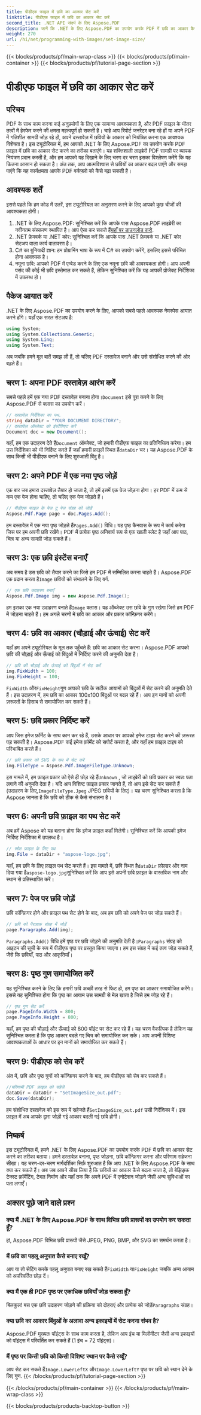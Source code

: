 ```yaml
---
title: पीडीएफ फाइल में छवि का आकार सेट करें
linktitle: पीडीएफ फाइल में छवि का आकार सेट करें
second_title: .NET API संदर्भ के लिए Aspose.PDF
description: जानें कि .NET के लिए Aspose.PDF का उपयोग करके PDF में छवि का आकार कैसे सेट करें। यह चरण-दर-चरण मार्गदर्शिका आपको छवियों का आकार बदलने, पृष्ठ गुणों को समायोजित करने और PDF को सहेजने में मदद करेगी।
weight: 270
url: /hi/net/programming-with-images/set-image-size/
---
```


{{< blocks/products/pf/main-wrap-class >}}
{{< blocks/products/pf/main-container >}}
{{< blocks/products/pf/tutorial-page-section >}}

# पीडीएफ फाइल में छवि का आकार सेट करें

## परिचय

PDF के साथ काम करना कई अनुप्रयोगों के लिए एक सामान्य आवश्यकता है, और PDF फ़ाइल के भीतर तत्वों में हेरफेर करने की क्षमता महत्वपूर्ण हो सकती है। चाहे आप रिपोर्ट जनरेटर बना रहे हों या अपने PDF में गतिशील सामग्री जोड़ रहे हों, अपने दस्तावेज़ में छवियों के आकार को नियंत्रित करना एक आवश्यक विशेषता है। इस ट्यूटोरियल में, हम आपको .NET के लिए Aspose.PDF का उपयोग करके PDF फ़ाइल में छवि का आकार सेट करने का तरीका बताएंगे। यह शक्तिशाली लाइब्रेरी PDF सामग्री पर व्यापक नियंत्रण प्रदान करती है, और हम आपको यह दिखाने के लिए चरण दर चरण इसका विश्लेषण करेंगे कि यह कितना आसान हो सकता है। अंत तक, आप आत्मविश्वास से छवियों का आकार बदल पाएंगे और समझ पाएंगे कि यह कार्यक्षमता आपके PDF वर्कफ़्लो को कैसे बढ़ा सकती है।


## आवश्यक शर्तें

इससे पहले कि हम कोड में उतरें, इस ट्यूटोरियल का अनुसरण करने के लिए आपको कुछ चीजों की आवश्यकता होगी।

1.  .NET के लिए Aspose.PDF: सुनिश्चित करें कि आपके पास Aspose.PDF लाइब्रेरी का नवीनतम संस्करण स्थापित है। आप ऐसा कर सकते हैं[यहाँ पर डाउनलोड करो](https://releases.aspose.com/pdf/net/).
2. .NET फ्रेमवर्क या .NET कोर: सुनिश्चित करें कि आपके पास .NET फ्रेमवर्क या .NET कोर सेटअप वाला कार्य वातावरण है।
3. C# का बुनियादी ज्ञान: हम प्रोग्रामिंग भाषा के रूप में C# का उपयोग करेंगे, इसलिए इससे परिचित होना आवश्यक है।
4. नमूना छवि: आपको PDF में एम्बेड करने के लिए एक नमूना छवि की आवश्यकता होगी। आप अपनी पसंद की कोई भी छवि इस्तेमाल कर सकते हैं, लेकिन सुनिश्चित करें कि यह आपकी प्रोजेक्ट निर्देशिका में उपलब्ध हो।

## पैकेज आयात करें

.NET के लिए Aspose.PDF का उपयोग करने के लिए, आपको सबसे पहले आवश्यक नेमस्पेस आयात करने होंगे। यहाँ एक सरल सेटअप है:

```csharp
using System;
using System.Collections.Generic;
using System.Linq;
using System.Text;
```

अब जबकि हमने मूल बातें समझ ली हैं, तो चलिए PDF दस्तावेज़ बनाने और उसे संशोधित करने की ओर बढ़ते हैं।

## चरण 1: अपना PDF दस्तावेज़ आरंभ करें

 सबसे पहले हमें एक नया PDF दस्तावेज़ बनाना होगा।`Document` इसे पूरा करने के लिए Aspose.PDF से क्लास का उपयोग करें।

```csharp
// दस्तावेज़ निर्देशिका का पथ.
string dataDir = "YOUR DOCUMENT DIRECTORY";
// दस्तावेज़ ऑब्जेक्ट को इंस्टैंशिएट करें
Document doc = new Document();
```
 
 यहाँ, हम एक उदाहरण देते हैं`Document` ऑब्जेक्ट, जो हमारी पीडीएफ फाइल का प्रतिनिधित्व करेगा। हम उस निर्देशिका को भी निर्दिष्ट करते हैं जहाँ हमारी फ़ाइलें स्थित हैं`dataDir` चर। यह Aspose.PDF के साथ किसी भी पीडीएफ बनाने के लिए शुरुआती बिंदु है।

## चरण 2: अपने PDF में एक नया पृष्ठ जोड़ें

एक बार जब हमारा दस्तावेज़ तैयार हो जाता है, तो हमें इसमें एक पेज जोड़ना होगा। हर PDF में कम से कम एक पेज होना चाहिए, तो चलिए एक पेज जोड़ते हैं।

```csharp
// पीडीएफ फाइल के पेज टू पेज संग्रह को जोड़ें
Aspose.Pdf.Page page = doc.Pages.Add();
```
 
 हम दस्तावेज़ में एक नया पृष्ठ जोड़ते हैं`Pages.Add()` विधि। यह पृष्ठ कैनवास के रूप में कार्य करेगा जिस पर हम अपनी छवि रखेंगे। PDF में प्रत्येक पृष्ठ अनिवार्य रूप से एक खाली स्लेट है जहाँ आप पाठ, चित्र या अन्य सामग्री जोड़ सकते हैं।

## चरण 3: एक छवि इंस्टेंस बनाएँ

 अब समय है उस छवि को तैयार करने का जिसे हम PDF में सम्मिलित करना चाहते हैं। Aspose.PDF एक प्रदान करता है`Image` छवियों को संभालने के लिए वर्ग.

```csharp
// एक छवि उदाहरण बनाएँ
Aspose.Pdf.Image img = new Aspose.Pdf.Image();
```
 
 हम इसका एक नया उदाहरण बनाते हैं`Image` क्लास। यह ऑब्जेक्ट उस छवि के गुण रखेगा जिसे हम PDF में जोड़ना चाहते हैं। हम अगले चरणों में छवि का आकार और प्रकार कॉन्फ़िगर करेंगे।

## चरण 4: छवि का आकार (चौड़ाई और ऊंचाई) सेट करें

यहाँ हम अपने ट्यूटोरियल के मूल तक पहुँचते हैं: छवि का आकार सेट करना। Aspose.PDF आपको छवि की चौड़ाई और ऊँचाई को बिंदुओं में निर्दिष्ट करने की अनुमति देता है।

```csharp
// छवि की चौड़ाई और ऊंचाई को बिंदुओं में सेट करें
img.FixWidth = 100;
img.FixHeight = 100;
```
 
`FixWidth` और`FixHeight`गुण आपको छवि के सटीक आयामों को बिंदुओं में सेट करने की अनुमति देते हैं। इस उदाहरण में, हम छवि का आकार 100x100 बिंदुओं पर बदल रहे हैं। आप इन मानों को अपनी ज़रूरतों के हिसाब से समायोजित कर सकते हैं।

## चरण 5: छवि प्रकार निर्दिष्ट करें

आप जिस इमेज फ़ॉर्मेट के साथ काम कर रहे हैं, उसके आधार पर आपको इमेज टाइप सेट करने की ज़रूरत पड़ सकती है। Aspose.PDF कई इमेज फ़ॉर्मेट को सपोर्ट करता है, और यहाँ हम फ़ाइल टाइप को परिभाषित करते हैं।

```csharp
// छवि प्रकार को SVG के रूप में सेट करें
img.FileType = Aspose.Pdf.ImageFileType.Unknown;
```
 
 इस मामले में, हम फ़ाइल प्रकार को ऐसे ही छोड़ रहे हैं`Unknown` , जो लाइब्रेरी को छवि प्रकार का स्वतः पता लगाने की अनुमति देता है। यदि आप विशिष्ट फ़ाइल प्रकार जानते हैं, तो आप इसे सेट कर सकते हैं (उदाहरण के लिए,`ImageFileType.Jpeg` JPEG छवियों के लिए)। यह चरण सुनिश्चित करता है कि Aspose जानता है कि छवि को ठीक से कैसे संभालना है।

## चरण 6: अपनी छवि फ़ाइल का पथ सेट करें

अब हमें Aspose को यह बताना होगा कि इमेज फ़ाइल कहाँ मिलेगी। सुनिश्चित करें कि आपकी इमेज निर्दिष्ट निर्देशिका में उपलब्ध है।

```csharp
// स्रोत फ़ाइल के लिए पथ
img.File = dataDir + "aspose-logo.jpg";
```
 
 यहाँ, हम छवि के लिए फ़ाइल पथ सेट करते हैं। इस मामले में, छवि स्थित है`dataDir` फ़ोल्डर और नाम दिया गया है`aspose-logo.jpg`सुनिश्चित करें कि आप इसे अपनी छवि फ़ाइल के वास्तविक नाम और स्थान से प्रतिस्थापित करें।

## चरण 7: पेज पर छवि जोड़ें

छवि कॉन्फ़िगर होने और फ़ाइल पथ सेट होने के बाद, अब हम छवि को अपने पेज पर जोड़ सकते हैं।

```csharp
// छवि को पैराग्राफ़ संग्रह में जोड़ें
page.Paragraphs.Add(img);
```
 
`Paragraphs.Add()` विधि हमें पृष्ठ पर छवि जोड़ने की अनुमति देती है।`Paragraphs` संग्रह को आइटम की सूची के रूप में पीडीएफ पृष्ठ पर प्रस्तुत किया जाएगा। हम इस संग्रह में कई तत्व जोड़ सकते हैं, जैसे कि छवियाँ, पाठ और आकृतियाँ।

## चरण 8: पृष्ठ गुण समायोजित करें

यह सुनिश्चित करने के लिए कि हमारी छवि अच्छी तरह से फिट हो, हम पृष्ठ का आकार समायोजित करेंगे। इससे यह सुनिश्चित होगा कि पृष्ठ का आयाम उस सामग्री से मेल खाता है जिसे हम जोड़ रहे हैं।

```csharp
// पृष्ठ गुण सेट करें
page.PageInfo.Width = 800;
page.PageInfo.Height = 800;
```
 
यहाँ, हम पृष्ठ की चौड़ाई और ऊँचाई को 800 पॉइंट पर सेट कर रहे हैं। यह चरण वैकल्पिक है लेकिन यह सुनिश्चित करता है कि पृष्ठ आकार बदले गए चित्र को समायोजित कर सके। आप अपनी विशिष्ट आवश्यकताओं के आधार पर इन मानों को समायोजित कर सकते हैं।

## चरण 9: पीडीएफ को सेव करें

अंत में, छवि और पृष्ठ गुणों को कॉन्फ़िगर करने के बाद, हम पीडीएफ को सेव कर सकते हैं।

```csharp
//परिणामी PDF फ़ाइल को सहेजें
dataDir = dataDir + "SetImageSize_out.pdf";
doc.Save(dataDir);
```
 
 हम संशोधित दस्तावेज़ को इस रूप में सहेजते हैं`SetImageSize_out.pdf` उसी निर्देशिका में। इस फ़ाइल में अब आपके द्वारा जोड़ी गई आकार बदली गई छवि होगी।

## निष्कर्ष

इस ट्यूटोरियल में, हमने .NET के लिए Aspose.PDF का उपयोग करके PDF में छवि का आकार सेट करने का तरीका बताया। हमने दस्तावेज़ बनाना, पृष्ठ जोड़ना, छवि कॉन्फ़िगर करना और परिणाम सहेजना सीखा। यह चरण-दर-चरण मार्गदर्शिका सिर्फ़ शुरुआत है कि आप .NET के लिए Aspose.PDF के साथ क्या कर सकते हैं। अब जब आपने सीख लिया है कि छवियों का आकार कैसे बदला जाता है, तो बेझिझक टेक्स्ट फ़ॉर्मेटिंग, टेबल निर्माण और यहाँ तक कि अपने PDF में एनोटेशन जोड़ने जैसी अन्य सुविधाओं का पता लगाएँ।

## अक्सर पूछे जाने वाले प्रश्न

### क्या मैं .NET के लिए Aspose.PDF के साथ विभिन्न छवि प्रारूपों का उपयोग कर सकता हूँ?  
हां, Aspose.PDF विभिन्न छवि प्रारूपों जैसे JPEG, PNG, BMP, और SVG का समर्थन करता है।

### मैं छवि का पहलू अनुपात कैसे बनाए रखूँ?  
 आप या तो सेटिंग करके पहलू अनुपात बनाए रख सकते हैं`FixWidth` या`FixHeight` जबकि अन्य आयाम को अपरिवर्तित छोड़ दें।

### क्या मैं एक ही PDF पृष्ठ पर एकाधिक छवियाँ जोड़ सकता हूँ?  
बिलकुल! बस एक छवि उदाहरण जोड़ने की प्रक्रिया को दोहराएं और प्रत्येक को जोड़ें`Paragraphs` संग्रह।

### क्या छवि का आकार बिंदुओं के अलावा अन्य इकाइयों में सेट करना संभव है?  
Aspose.PDF मुख्यतः पॉइंट्स के साथ काम करता है, लेकिन आप इंच या मिलीमीटर जैसी अन्य इकाइयों को पॉइंट्स में परिवर्तित कर सकते हैं (1 इंच = 72 पॉइंट्स)।

### मैं पृष्ठ पर किसी छवि को किसी विशिष्ट स्थान पर कैसे रखूँ?  
 आप सेट कर सकते हैं`Image.LowerLeftX` और`Image.LowerLeftY` पृष्ठ पर छवि को स्थान देने के लिए गुण.
{{< /blocks/products/pf/tutorial-page-section >}}

{{< /blocks/products/pf/main-container >}}
{{< /blocks/products/pf/main-wrap-class >}}

{{< blocks/products/products-backtop-button >}}
